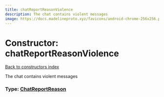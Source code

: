 ```yaml
---
title: chatReportReasonViolence
description: The chat contains violent messages
image: https://docs.madelineproto.xyz/favicons/android-chrome-256x256.png
---
```

# Constructor: chatReportReasonViolence  
[Back to constructors index](index.md)



The chat contains violent messages




### Type: [ChatReportReason](../types/ChatReportReason.md)


